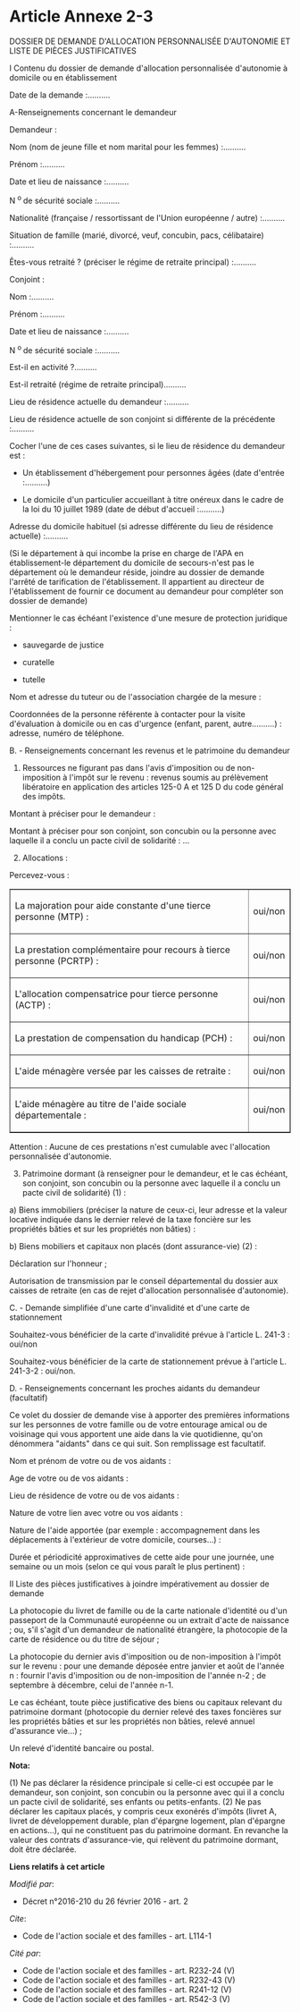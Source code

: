 # Article Annexe 2-3

DOSSIER DE DEMANDE D'ALLOCATION PERSONNALISÉE D'AUTONOMIE ET LISTE DE PIÈCES JUSTIFICATIVES 

I Contenu du dossier de demande d'allocation personnalisée d'autonomie à domicile ou en établissement 

Date de la demande :..........

A-Renseignements concernant le demandeur 

Demandeur : 

Nom (nom de jeune fille et nom marital pour les femmes) :.......... 

Prénom :.......... 

Date et lieu de naissance :..........

N 
  <sup>o </sup>de sécurité sociale :.......... 

Nationalité (française / ressortissant de l'Union européenne / autre) :.......... 

Situation de famille (marié, divorcé, veuf, concubin, pacs, célibataire) :.......... 

Êtes-vous retraité ? (préciser le régime de retraite principal) :.......... 

Conjoint : 

Nom :.......... 

Prénom :.......... 

Date et lieu de naissance :..........

N 
  <sup>o </sup>de sécurité sociale :.......... 

Est-il en activité ?.......... 

Est-il retraité (régime de retraite principal).......... 

Lieu de résidence actuelle du demandeur :.......... 

Lieu de résidence actuelle de son conjoint si différente de la précédente :.......... 

Cocher l'une de ces cases suivantes, si le lieu de résidence du demandeur est :

- Un établissement d'hébergement pour personnes âgées (date d'entrée :..........)

- Le domicile d'un particulier accueillant à titre onéreux dans le cadre de la loi du 10 juillet 1989 (date de début
d'accueil :..........) 

Adresse du domicile habituel (si adresse différente du lieu de résidence actuelle) :.......... 

(Si le département à qui incombe la prise en charge de l'APA en établissement-le département du domicile de secours-n'est pas
le département où le demandeur réside, joindre au dossier de demande l'arrêté de tarification de l'établissement. Il
appartient au directeur de l'établissement de fournir ce document au demandeur pour compléter son dossier de demande) 

Mentionner le cas échéant l'existence d'une mesure de protection juridique :

- sauvegarde de justice

- curatelle

- tutelle 

Nom et adresse du tuteur ou de l'association chargée de la mesure : 

Coordonnées de la personne référente à contacter pour la visite d'évaluation à domicile ou en cas d'urgence (enfant, parent,
autre..........) : adresse, numéro de téléphone.

B. - Renseignements concernant les revenus et le patrimoine du demandeur

1. Ressources ne figurant pas dans l'avis d'imposition ou de non-imposition à l'impôt sur le revenu : revenus soumis au
prélèvement libératoire en application des articles 125-0 A et 125 D du code général des impôts.

Montant à préciser pour le demandeur : 

Montant à préciser pour son conjoint, son concubin ou la personne avec laquelle il a conclu un pacte civil de
solidarité : ...

2. Allocations :

Percevez-vous :

<table border="1">
  <tbody>
    <tr>
      <td valign="middle" align="left">

La majoration pour aide constante d'une tierce personne (MTP) :

</td>
      <td align="left" valign="middle">

oui/non

</td>
    </tr>
    <tr>
      <td valign="middle">

La prestation complémentaire pour recours à tierce personne (PCRTP) :

</td>
      <td align="left" valign="middle">

oui/non

</td>
    </tr>
    <tr>
      <td valign="middle" align="left">

L'allocation compensatrice pour tierce personne (ACTP) :

</td>
      <td valign="middle" align="left">

oui/non

</td>
    </tr>
    <tr>
      <td valign="middle">

La prestation de compensation du handicap (PCH) :

</td>
      <td valign="middle" align="left">

oui/non

</td>
    </tr>
    <tr>
      <td valign="middle" align="left">

L'aide ménagère versée par les caisses de retraite :

</td>
      <td align="left" valign="middle">

oui/non

</td>
    </tr>
    <tr>
      <td align="left" valign="middle">

L'aide ménagère au titre de l'aide sociale départementale :

</td>
      <td valign="middle" align="left">

oui/non

</td>
    </tr>
  </tbody>
</table>

Attention : Aucune de ces prestations n'est cumulable avec l'allocation personnalisée d'autonomie.

3. Patrimoine dormant (à renseigner pour le demandeur, et le cas échéant, son conjoint, son concubin ou la personne avec
laquelle il a conclu un pacte civil de solidarité) (1) :

a) Biens immobiliers (préciser la nature de ceux-ci, leur adresse et la valeur locative indiquée dans le dernier relevé de la
taxe foncière sur les propriétés bâties et sur les propriétés non bâties) : 

b) Biens mobiliers et capitaux non placés (dont assurance-vie) (2) : 

Déclaration sur l'honneur ;

Autorisation de transmission par le conseil départemental du dossier aux caisses de retraite (en cas de rejet d'allocation
personnalisée d'autonomie).

C. - Demande simplifiée d'une carte d'invalidité et d'une carte de stationnement

Souhaitez-vous bénéficier de la carte d'invalidité prévue à l'article L. 241-3 : oui/non

Souhaitez-vous bénéficier de la carte de stationnement prévue à l'article L. 241-3-2 : oui/non.

D. - Renseignements concernant les proches aidants du demandeur (facultatif)

Ce volet du dossier de demande vise à apporter des premières informations sur les personnes de votre famille ou de votre
entourage amical ou de voisinage qui vous apportent une aide dans la vie quotidienne, qu'on dénommera "aidants" dans ce qui
suit. Son remplissage est facultatif.

Nom et prénom de votre ou de vos aidants : 

Age de votre ou de vos aidants : 

Lieu de résidence de votre ou de vos aidants : 

Nature de votre lien avec votre ou vos aidants : 

Nature de l'aide apportée (par exemple : accompagnement dans les déplacements à l'extérieur de votre domicile, courses...) : 

Durée et périodicité approximatives de cette aide pour une journée, une semaine ou un mois (selon ce qui vous paraît le plus
pertinent) : 

II Liste des pièces justificatives à joindre impérativement au dossier de demande 

La photocopie du livret de famille ou de la carte nationale d'identité ou d'un passeport de la Communauté européenne ou un
extrait d'acte de naissance ; ou, s'il s'agit d'un demandeur de nationalité étrangère, la photocopie de la carte de résidence
ou du titre de séjour ; 

La photocopie du dernier avis d'imposition ou de non-imposition à l'impôt sur le revenu : pour une demande déposée entre
janvier et août de l'année n : fournir l'avis d'imposition ou de non-imposition de l'année n-2 ; de septembre à décembre,
celui de l'année n-1. 

Le cas échéant, toute pièce justificative des biens ou capitaux relevant du patrimoine dormant (photocopie du dernier relevé
des taxes foncières sur les propriétés bâties et sur les propriétés non bâties, relevé annuel d'assurance vie...) ; 

Un relevé d'identité bancaire ou postal.

**Nota:**

(1) Ne pas déclarer la résidence principale si celle-ci est occupée par le demandeur, son conjoint, son concubin ou la
personne avec qui il a conclu un pacte civil de solidarité, ses enfants ou petits-enfants. (2) Ne pas déclarer les capitaux
placés, y compris ceux exonérés d'impôts (livret A, livret de développement durable, plan d'épargne logement, plan d'épargne
en actions...), qui ne constituent pas du patrimoine dormant. En revanche la valeur des contrats d'assurance-vie, qui
relèvent du patrimoine dormant, doit être déclarée.

**Liens relatifs à cet article**

_Modifié par_:

  - Décret n°2016-210 du 26 février 2016 - art. 2

_Cite_:

  - Code de l'action sociale et des familles - art. L114-1

_Cité par_:

  - Code de l'action sociale et des familles - art. R232-24 (V)
  - Code de l'action sociale et des familles - art. R232-43 (V)
  - Code de l'action sociale et des familles - art. R241-12 (V)
  - Code de l'action sociale et des familles - art. R542-3 (V)
